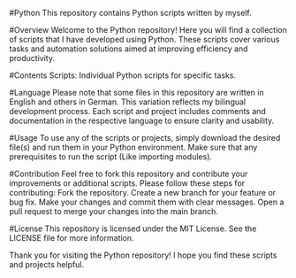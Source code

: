 #Python 
This repository contains Python scripts written by myself.

#Overview 
Welcome to the Python repository! Here you will find a collection of scripts that I have developed using Python. These scripts cover various tasks and automation solutions aimed at improving efficiency and productivity.

#Contents Scripts: 
Individual Python scripts for specific tasks.

#Language 
Please note that some files in this repository are written in English and others in German. This variation reflects my bilingual development process. Each script and project includes comments and documentation in the respective language to ensure clarity and usability.

#Usage 
To use any of the scripts or projects, simply download the desired file(s) and run them in your Python environment. Make sure that any prerequisites to run the script (Like importing modules).

#Contribution 
Feel free to fork this repository and contribute your improvements or additional scripts. 
Please follow these steps for contributing:
Fork the repository.
Create a new branch for your feature or bug fix.
Make your changes and commit them with clear messages.
Open a pull request to merge your changes into the main branch.

#License
This repository is licensed under the MIT License. See the LICENSE file for more information.

Thank you for visiting the Python repository! I hope you find these scripts and projects helpful.
